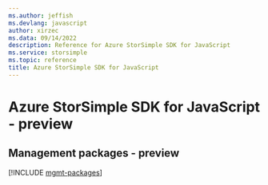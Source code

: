 ```yaml
---
ms.author: jeffish
ms.devlang: javascript
author: xirzec
ms.data: 09/14/2022
description: Reference for Azure StorSimple SDK for JavaScript
ms.service: storsimple
ms.topic: reference
title: Azure StorSimple SDK for JavaScript
---
```

# Azure StorSimple SDK for JavaScript - preview

## Management packages - preview
[!INCLUDE [mgmt-packages](storsimple-mgmt-index.md)]
